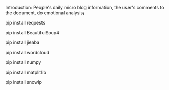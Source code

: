 Introduction: People's daily micro blog information, the user's comments to the document, do emotional analysis¡

pip install requests

pip install BeautifulSoup4

pip install jieaba

pip install wordcloud

pip install numpy

pip install matplitlib

pip install snowlp
